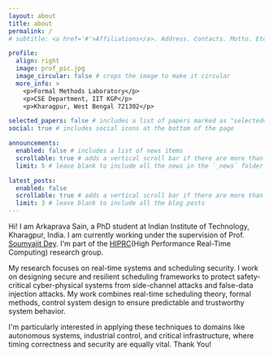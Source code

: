 ```yaml
---
layout: about
title: about
permalink: /
# subtitle: <a href='#'>Affiliations</a>. Address. Contacts. Motto. Etc.

profile:
  align: right
  image: prof_pic.jpg
  image_circular: false # crops the image to make it circular
  more_info: >
    <p>Formal Methods Laboratory</p>
    <p>CSE Department, IIT KGP</p>
    <p>Kharagpur, West Bengal 721302</p>

selected_papers: false # includes a list of papers marked as "selected={true}"
social: true # includes social icons at the bottom of the page

announcements:
  enabled: false # includes a list of news items
  scrollable: true # adds a vertical scroll bar if there are more than 3 news items
  limit: 5 # leave blank to include all the news in the `_news` folder

latest_posts:
  enabled: false
  scrollable: true # adds a vertical scroll bar if there are more than 3 new posts items
  limit: 3 # leave blank to include all the blog posts
---
```



Hi! I am Arkaprava Sain, a PhD student at Indian Institute of Technology, Kharagpur, India. I am currently working under the supervision of Prof. [Soumyajit Dey](https://cse.iitkgp.ac.in/~soumya/). I'm part of the [HIPRC](https://cse.iitkgp.ac.in/resgrp/hiprc/)(High Performance Real-Time Computing) research group.

My research focuses on real-time systems and scheduling security. I work on designing secure and resilient scheduling frameworks to protect safety-critical cyber-physical systems from side-channel attacks and false-data injection attacks. My work combines real-time scheduling theory, formal methods, control system design to ensure predictable and trustworthy system behavior.

I'm particularly interested in applying these techniques to domains like autonomous systems, industrial control, and critical infrastructure, where timing correctness and security are equally vital. Thank You! 

<!-- Write your biography here. Tell the world about yourself. Link to your favorite [subreddit](http://reddit.com). You can put a picture in, too. The code is already in, just name your picture `prof_pic.jpg` and put it in the `img/` folder.

Put your address / P.O. box / other info right below your picture. You can also disable any of these elements by editing `profile` property of the YAML header of your `_pages/about.md`. Edit `_bibliography/papers.bib` and Jekyll will render your [publications page](/al-folio/publications/) automatically.

Link to your social media connections, too. This theme is set up to use [Font Awesome icons](https://fontawesome.com/) and [Academicons](https://jpswalsh.github.io/academicons/), like the ones below. Add your Facebook, Twitter, LinkedIn, Google Scholar, or just disable all of them. -->
